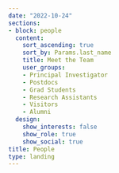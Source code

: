 ```yaml
---
date: "2022-10-24"
sections:
- block: people
  content:
    sort_ascending: true
    sort_by: Params.last_name
    title: Meet the Team
    user_groups:
    - Principal Investigator
    - Postdocs
    - Grad Students
    - Research Assistants
    - Visitors
    - Alumni
  design:
    show_interests: false
    show_role: true
    show_social: true
title: People
type: landing
---
```

